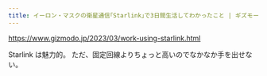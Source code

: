 ```yaml
---
title: イーロン・マスクの衛星通信｢Starlink｣で3日間生活してわかったこと | ギズモード・ジャパン
---
```


https://www.gizmodo.jp/2023/03/work-using-starlink.html

Starlink は魅力的。
ただ、固定回線よりちょっと高いのでなかなか手を出せない。

